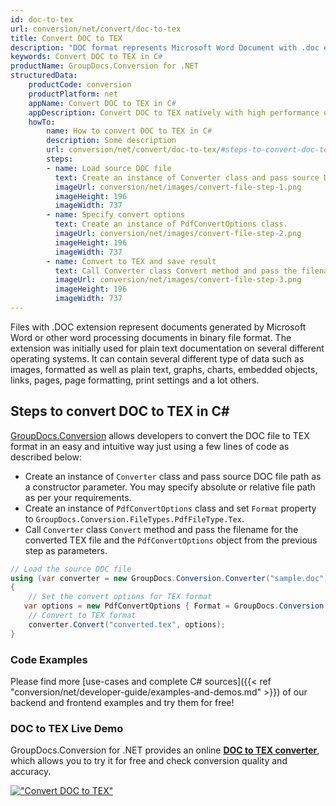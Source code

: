 ```yaml
---
id: doc-to-tex
url: conversion/net/convert/doc-to-tex
title: Convert DOC to TEX
description: "DOC format represents Microsoft Word Document with .doc extension. Learn how to convert DOC to TEX file programmatically in C# language using GroupDocs.Conversion for .NET library."
keywords: Convert DOC to TEX in C#
productName: GroupDocs.Conversion for .NET
structuredData:
    productCode: conversion
    productPlatform: net
    appName: Convert DOC to TEX in C#
    appDescription: Convert DOC to TEX natively with high performance using C# language and server side GroupDocs.Conversion for .NET APIs, without the use of any software like Microsoft or Open Office.
    howTo:
        name: How to convert DOC to TEX in C# 
        description: Some description
        url: conversion/net/convert/doc-to-tex/#steps-to-convert-doc-to-tex-in-c
        steps:
        - name: Load source DOC file 
          text: Create an instance of Converter class and pass source DOC file path as a constructor parameter. You may specify absolute or relative file path as per your requirements. 
          imageUrl: conversion/net/images/convert-file-step-1.png
          imageHeight: 196
          imageWidth: 737
        - name: Specify convert options 
          text: Create an instance of PdfConvertOptions class.
          imageUrl: conversion/net/images/convert-file-step-2.png
          imageHeight: 196
          imageWidth: 737
        - name: Convert to TEX and save result 
          text: Call Converter class Convert method and pass the filename for the converted HTML file and the PdfConvertOptions object from the previous step as parameters.
          imageUrl: conversion/net/images/convert-file-step-3.png
          imageHeight: 196
          imageWidth: 737
---
```


Files with .DOC extension represent documents generated by Microsoft Word or other word processing documents in binary file format. The extension was initially used for plain text documentation on several different operating systems. It can contain several different type of data such as images, formatted as well as plain text, graphs, charts, embedded objects, links, pages, page formatting, print settings and a lot others.

## Steps to convert DOC to TEX in C#

[GroupDocs.Conversion](https://products.groupdocs.com/conversion/net) allows developers to convert the DOC file to TEX format in an easy and intuitive way just using a few lines of code as described below:

* Create an instance of `Converter` class and pass source DOC file path as a constructor parameter. You may specify absolute or relative file path as per your requirements. 
* Create an instance of `PdfConvertOptions` class and set `Format` property to `GroupDocs.Conversion.FileTypes.PdfFileType.Tex`.
* Call `Converter` class `Convert` method and pass the filename for the converted TEX file and the `PdfConvertOptions` object from the previous step as parameters.

```csharp
// Load the source DOC file
using (var converter = new GroupDocs.Conversion.Converter("sample.doc"))
{
    // Set the convert options for TEX format
   var options = new PdfConvertOptions { Format = GroupDocs.Conversion.FileTypes.PdfFileType.Tex };
    // Convert to TEX format
    converter.Convert("converted.tex", options);
}
```

### Code Examples

Please find more [use-cases and complete C# sources]({{< ref "conversion/net/developer-guide/examples-and-demos.md" >}}) of our backend and frontend examples and try them for free!

### DOC to TEX Live Demo

GroupDocs.Conversion for .NET provides an online [**DOC to TEX converter**](https://products.groupdocs.app/conversion/doc-to-tex), which allows you to try it for free and check conversion quality and accuracy.

[!["Convert DOC to TEX"](conversion/net/images/convert-to-tex/convert-doc-to-tex.png)](https://products.groupdocs.app/conversion/doc-to-tex)